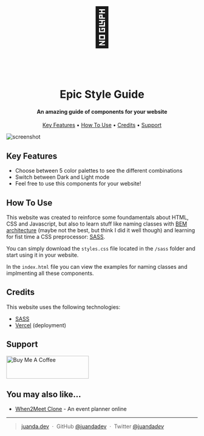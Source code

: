 <h1 align="center">
  <br>
  <!-- <a href="http://www.amitmerchant.com/electron-markdownify"><img src="https://raw.githubusercontent.com/amitmerchant1990/electron-markdownify/master/app/img/markdownify.png" alt="Markdownify" width="200"></a> -->
  <p style="font-size: 100px">🎨</p>
  Epic Style Guide
  <br>
</h1>

<h4 align="center">An amazing guide of components for your website</h4>

<!-- <p align="center">
  <a href="https://badge.fury.io/js/electron-markdownify">
    <img src="https://badge.fury.io/js/electron-markdownify.svg"
         alt="Gitter">
  </a>
  <a href="https://gitter.im/amitmerchant1990/electron-markdownify"><img src="https://badges.gitter.im/amitmerchant1990/electron-markdownify.svg"></a>
  <a href="https://saythanks.io/to/amitmerchant1990">
      <img src="https://img.shields.io/badge/SayThanks.io-%E2%98%BC-1EAEDB.svg">
  </a>
  <a href="https://www.paypal.me/AmitMerchant">
    <img src="https://img.shields.io/badge/$-donate-ff69b4.svg?maxAge=2592000&amp;style=flat">
  </a>
</p> -->

<p align="center">
  <a href="#key-features">Key Features</a> •
  <a href="#how-to-use">How To Use</a> •
  <a href="#credits">Credits</a> •
  <a href="#support">Support</a>
  <!-- <a href="#related">Related</a> • -->
  <!-- <a href="#license">License</a> -->
</p>

![screenshot](https://imgur.com/XYyZ41V.gif)

## Key Features

- Choose between 5 color palettes to see the different combinations
- Switch between Dark and Light mode
- Feel free to use this components for your website!

## How To Use

This website was created to reinforce some foundamentals about HTML, CSS and Javascript, but also to learn stuff like naming classes with [BEM architecture](http://getbem.com/introduction/) (maybe not the best, but think I did it well though) and learning for fist time a CSS preprocessor: [SASS](https://sass-lang.com/).

You can simply download the `styles.css` file located in the `/sass` folder and start using it in your website.

In the `index.html` file you can view the examples for naming classes and implmenting all these components.

## Credits

This website uses the following technologies:

- [SASS](https://sass-lang.com/)
- [Vercel](https://vercel.com/) (deployment)

<!-- ## Related

[markdownify-web](https://github.com/amitmerchant1990/markdownify-web) - Web version of Markdownify -->

## Support

<a href="https://www.buymeacoffee.com/juandadev" target="_blank"><img src="https://cdn.buymeacoffee.com/buttons/v2/default-yellow.png" alt="Buy Me A Coffee" style="height: 60px !important;width: 217px !important;" ></a>

<!-- <p>Or</p>

<a href="https://www.patreon.com/amitmerchant">
	<img src="https://c5.patreon.com/external/logo/become_a_patron_button@2x.png" width="160">
</a> -->

## You may also like...

- [When2Meet Clone](https://github.com/juandadev/when2meet-clone) - An event planner online

<!-- ## License

MIT -->

---

> [juanda.dev](https://juanda.dev) &nbsp;&middot;&nbsp;
> GitHub [@juandadev](https://github.com/juandadev/) &nbsp;&middot;&nbsp;
> Twitter [@juanda*dev*](https://twitter.com/juanda_dev_)
